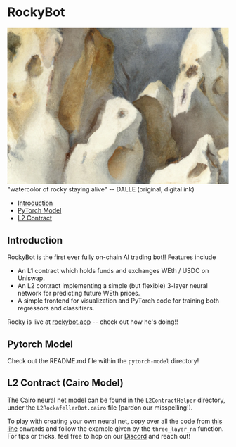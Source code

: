 # RockyBot

![watercolor of rocky staying alive -- DALLE (original, digital ink)](./rockybot_img.png "watercolor of rocky staying alive -- DALLE (original, digital ink)")
"watercolor of rocky staying alive" -- DALLE (original, digital ink)

- [Introduction](#introduction)
- [PyTorch Model](#model)
- [L2 Contract](#l2contract)

<a name="introduction"/>

## Introduction
RockyBot is the first ever fully on-chain AI trading bot!! Features include

- An L1 contract which holds funds and exchanges WEth / USDC on Uniswap.
- An L2 contract implementing a simple (but flexible) 3-layer neural network for predicting future WEth prices.
- A simple frontend for visualization and PyTorch code for training both regressors and classifiers.

Rocky is live at [rockybot.app](https://www.rockybot.app/) -- check out how he's doing!!

<a name="model"/>

## Pytorch Model
Check out the README.md file within the `pytorch-model` directory!

<a name="l2contract"/>

## L2 Contract (Cairo Model)
The Cairo neural net model can be found in the `L2ContractHelper` directory, under the `L2RockafellerBot.cairo` file (pardon our misspelling!). 

To play with creating your own neural net, copy over all the code from [this line](https://github.com/Modulus-Labs/RockyBot/blob/46ba19eabda2cf35d8ca9805f762f37d53a4fcae/L2ContractHelper/L2RockafellerBot.cairo#L272) onwards and follow the example given by the `three_layer_nn` function. For tips or tricks, feel free to hop on our [Discord](https://t.co/KlRkssrQhz) and reach out!
